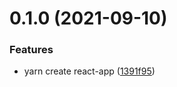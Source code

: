 # 0.1.0 (2021-09-10)


### Features

* yarn create react-app ([1391f95](https://github.com/hei-school/hei-admin-ui/commit/1391f951dd303aabdad15ea35666766830c830de))




